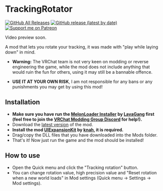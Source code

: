 # TrackingRotator
[![GitHub All Releases](https://img.shields.io/github/downloads/nitrog0d/TrackingRotator/total?style=for-the-badge)](https://github.com/nitrog0d/TrackingRotator/releases)
[![GitHub release (latest by date)](https://img.shields.io/github/v/release/nitrog0d/TrackingRotator?style=for-the-badge)](https://github.com/nitrog0d/TrackingRotator/releases/latest)
[![Support me on Patreon](https://img.shields.io/badge/dynamic/json?url=https%3A%2F%2Fwww.patreon.com%2Fapi%2Fcampaigns%2F1177520&query=data.attributes.patron_count&suffix=%20Patrons&color=FF5441&label=Patreon&logo=Patreon&logoColor=FF5441&style=for-the-badge)](https://patreon.com/nitrog0d)  

Video preview soon.

A mod that lets you rotate your tracking, it was made with "play while laying down" in mind.

* **Warning:** The VRChat team is not very keen on modding or reverse engineering the game, while the mod does not include anything that would ruin the fun for others, using it may still be a bannable offence.

* **USE IT AT YOUR OWN RISK**, I am not responsible for any bans or any punishments you may get by using this mod!

## Installation
* **Make sure you have run the [MelonLoader Installer](https://github.com/LavaGang/MelonLoader.Installer/releases/latest/download/MelonLoader.Installer.exe) by [LavaGang](https://github.com/LavaGang) first (feel free to join the [VRChat Modding Group Discord](https://discord.gg/jgvc9Fd) for help!).**
* Download the [latest version](https://github.com/nitrog0d/TrackingRotator/releases/latest/download/TrackingRotator.dll) of the mod.
* **Install the mod [UIExpansionKit](https://github.com/knah/VRCMods) by [knah](https://github.com/knah), it is required.**
* Drag/copy the DLL files that you have downloaded into the Mods folder.
* That's it! Now just run the game and the mod should be installed!

## How to use
* Open the Quick menu and click the "Tracking rotation" button.
* You can change rotation value, high precision value and "Reset rotation when a new world loads" in Mod settings (Quick menu -> Settings -> Mod settings).